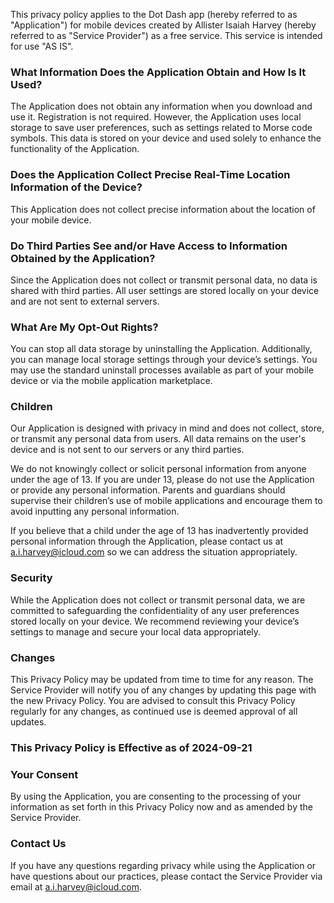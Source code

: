 This privacy policy applies to the Dot Dash app (hereby referred to as "Application") for mobile devices created by Allister Isaiah Harvey (hereby referred to as "Service Provider") as a free service. This service is intended for use "AS IS".

### What Information Does the Application Obtain and How Is It Used?

The Application does not obtain any information when you download and use it. Registration is not required. However, the Application uses local storage to save user preferences, such as settings related to Morse code symbols. This data is stored on your device and used solely to enhance the functionality of the Application.

### Does the Application Collect Precise Real-Time Location Information of the Device?

This Application does not collect precise information about the location of your mobile device.

### Do Third Parties See and/or Have Access to Information Obtained by the Application?

Since the Application does not collect or transmit personal data, no data is shared with third parties. All user settings are stored locally on your device and are not sent to external servers.

### What Are My Opt-Out Rights?

You can stop all data storage by uninstalling the Application. Additionally, you can manage local storage settings through your device’s settings. You may use the standard uninstall processes available as part of your mobile device or via the mobile application marketplace.

### Children

Our Application is designed with privacy in mind and does not collect, store, or transmit any personal data from users. All data remains on the user's device and is not sent to our servers or any third parties.

We do not knowingly collect or solicit personal information from anyone under the age of 13. If you are under 13, please do not use the Application or provide any personal information. Parents and guardians should supervise their children’s use of mobile applications and encourage them to avoid inputting any personal information.

If you believe that a child under the age of 13 has inadvertently provided personal information through the Application, please contact us at a.i.harvey@icloud.com so we can address the situation appropriately.

### Security

While the Application does not collect or transmit personal data, we are committed to safeguarding the confidentiality of any user preferences stored locally on your device. We recommend reviewing your device’s settings to manage and secure your local data appropriately.

### Changes

This Privacy Policy may be updated from time to time for any reason. The Service Provider will notify you of any changes by updating this page with the new Privacy Policy. You are advised to consult this Privacy Policy regularly for any changes, as continued use is deemed approval of all updates. 

### This Privacy Policy is Effective as of 2024-09-21

### Your Consent

By using the Application, you are consenting to the processing of your information as set forth in this Privacy Policy now and as amended by the Service Provider.

### Contact Us

If you have any questions regarding privacy while using the Application or have questions about our practices, please contact the Service Provider via email at a.i.harvey@icloud.com.
